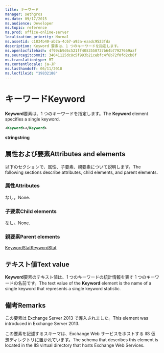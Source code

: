 ```yaml
---
title: キーワード
manager: sethgros
ms.date: 09/17/2015
ms.audience: Developer
ms.topic: reference
ms.prod: office-online-server
localization_priority: Normal
ms.assetid: c1834b40-ab2a-4c67-a93a-eaadc9523fda
description: Keyword 要素は、1 つのキーワードを指定します。
ms.openlocfilehash: 4f99cb9d6c521ff4083550737b64b77927669aaf
ms.sourcegitcommit: 34041125dc8c5f993b21cebfc4f8b72f0fd2cb6f
ms.translationtype: MT
ms.contentlocale: ja-JP
ms.lasthandoff: 06/11/2018
ms.locfileid: "19832188"
---
```

# <a name="keyword"></a><span data-ttu-id="aa927-103">キーワード</span><span class="sxs-lookup"><span data-stu-id="aa927-103">Keyword</span></span>

<span data-ttu-id="aa927-104">**Keyword**要素は、1 つのキーワードを指定します。</span><span class="sxs-lookup"><span data-stu-id="aa927-104">The **Keyword** element specifies a single keyword.</span></span> 
  
```XML
<Keyword></Keyword>
```

 <span data-ttu-id="aa927-105">**string**</span><span class="sxs-lookup"><span data-stu-id="aa927-105">**string**</span></span>
## <a name="attributes-and-elements"></a><span data-ttu-id="aa927-106">属性および要素</span><span class="sxs-lookup"><span data-stu-id="aa927-106">Attributes and elements</span></span>

<span data-ttu-id="aa927-107">以下のセクションで、属性、子要素、親要素について説明します。</span><span class="sxs-lookup"><span data-stu-id="aa927-107">The following sections describe attributes, child elements, and parent elements.</span></span>
  
### <a name="attributes"></a><span data-ttu-id="aa927-108">属性</span><span class="sxs-lookup"><span data-stu-id="aa927-108">Attributes</span></span>

<span data-ttu-id="aa927-109">なし。</span><span class="sxs-lookup"><span data-stu-id="aa927-109">None.</span></span>
  
### <a name="child-elements"></a><span data-ttu-id="aa927-110">子要素</span><span class="sxs-lookup"><span data-stu-id="aa927-110">Child elements</span></span>

<span data-ttu-id="aa927-111">なし。</span><span class="sxs-lookup"><span data-stu-id="aa927-111">None.</span></span>
  
### <a name="parent-elements"></a><span data-ttu-id="aa927-112">親要素</span><span class="sxs-lookup"><span data-stu-id="aa927-112">Parent elements</span></span>

[<span data-ttu-id="aa927-113">KeywordStat</span><span class="sxs-lookup"><span data-stu-id="aa927-113">KeywordStat</span></span>](keywordstat.md)
  
## <a name="text-value"></a><span data-ttu-id="aa927-114">テキスト値</span><span class="sxs-lookup"><span data-stu-id="aa927-114">Text value</span></span>

<span data-ttu-id="aa927-115">**Keyword**要素のテキスト値は、1 つのキーワードの統計情報を表す 1 つのキーワードの名前です。</span><span class="sxs-lookup"><span data-stu-id="aa927-115">The text value of the **Keyword** element is the name of a single keyword that represents a single keyword statistic.</span></span> 
  
## <a name="remarks"></a><span data-ttu-id="aa927-116">備考</span><span class="sxs-lookup"><span data-stu-id="aa927-116">Remarks</span></span>

<span data-ttu-id="aa927-117">この要素は Exchange Server 2013 で導入されました。</span><span class="sxs-lookup"><span data-stu-id="aa927-117">This element was introduced in Exchange Server 2013.</span></span>
  
<span data-ttu-id="aa927-118">この要素を記述するスキーマは、Exchange Web サービスをホストする IIS 仮想ディレクトリに置かれています。</span><span class="sxs-lookup"><span data-stu-id="aa927-118">The schema that describes this element is located in the IIS virtual directory that hosts Exchange Web Services.</span></span>
  

